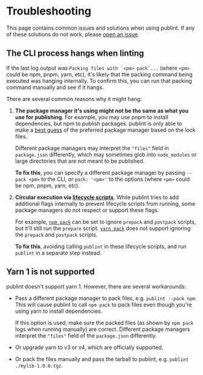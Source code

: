 # Troubleshooting

This page contains common issues and solutions when using publint. If any of these solutions do not work, please [open an issue](https://github.com/publint/publint/issues/new).

## The CLI process hangs when linting

If the last log output was ``Packing files with `<pm> pack`...`` (where `<pm>` could be npm, pnpm, yarn, etc), it's likely that the packing command being executed was hanging internally. To confirm this, you can run that packing command manually and see if it hangs.

There are several common reasons why it might hang:

1. **The package manager it's using might not be the same as what you use for publishing**. For example, you may use pnpm to install dependencies, but npm to publish packages. publint is only able to make a [best guess](https://github.com/antfu-collective/package-manager-detector) of the preferred package manager based on the lock files.

   Different package managers may interpret the `"files"` field in `package.json` differently, which may sometimes glob into `node_modules` or large directories that are not meant to be published.

   **To fix this**, you can specify a different package manager by passing `--pack <pm>` to the CLI, or `pack: '<pm>'` to the options (where `<pm>` could be npm, pnpm, yarn, etc).

2. **Circular execution via [lifecycle scripts](https://docs.npmjs.com/cli/v11/using-npm/scripts#life-cycle-scripts)**. While publint tries to add additional flags internally to prevent lifecycle scripts from running, some package managers do not respect or support these flags.

   For example, [`npm pack`](https://docs.npmjs.com/cli/v11/using-npm/scripts#npm-pack) can be set to ignore `prepack` and `postpack` scripts, but it'll still run the `prepare` script. [`yarn pack`](https://yarnpkg.com/advanced/lifecycle-scripts#prepack-and-postpack) does not support ignoring the `prepack` and `postpack` scripts.

   **To fix this**, avoiding calling `publint` in these lifecycle scripts, and run `publint` in a separate step instead.

## Yarn 1 is not supported

publint doesn't support yarn 1. However, there are several workarounds:

- Pass a different package manager to pack files, e.g. `publint --pack npm`. This will cause publint to call `npm pack` to pack files even though you're using yarn to install dependencies.

  If this option is used, make sure the packed files (as shown by `npm pack` logs when running manually) are correct. Different package managers interpret the `"files"` field of the `package.json` differently.

- Or upgrade yarn to v3 or v4, which are officially supported.
- Or pack the files manually and pass the tarball to publint, e.g. `publint ./mylib-1.0.0.tgz`.
